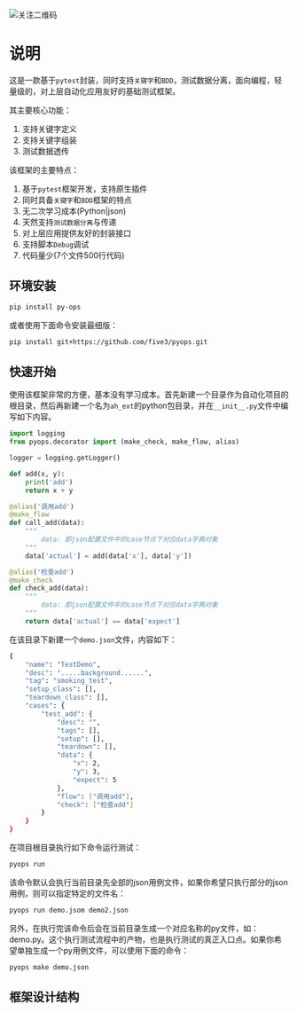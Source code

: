 ![关注二维码](https://www.testqa.cn/static/banner.png)

# 说明
这是一款基于`pytest`封装，同时支持`关键字`和`BDD`，测试数据分离，面向编程，轻量级的，对上层自动化应用友好的基础测试框架。

其主要核心功能：
1. 支持关键字定义
1. 支持关键字组装
1. 测试数据透传

该框架的主要特点：
1. 基于`pytest`框架开发，支持原生插件
1. 同时具备`关键字`和`BDD`框架的特点
1. 无二次学习成本(Python|json)
1. 天然支持`测试数据分离`与传递
1. 对上层应用提供友好的封装接口
1. 支持脚本`Debug`调试
1. 代码量少(7个文件500行代码)

## 环境安装
```bash
pip install py-ops
```
或者使用下面命令安装最细版：
```bash
pip install git+https://github.com/five3/pyops.git
```

## 快速开始
使用该框架非常的方便，基本没有学习成本。首先新建一个目录作为自动化项目的根目录，然后再新建一个名为`ah_ext`的python包目录，并在`__init__.py`文件中编写如下内容。
```python
import logging
from pyops.decorator import (make_check, make_flow, alias)

logger = logging.getLogger()

def add(x, y):
    print('add')
    return x + y

@alias('调用add')
@make_flow
def call_add(data):
    """
        data: 即json配置文件中的case节点下对应data字典对象
    """
    data['actual'] = add(data['x'], data['y'])

@alias('检查add')
@make_check
def check_add(data):
    """
        data: 即json配置文件中的case节点下对应data字典对象
    """
    return data['actual'] == data['expect']
```

在该目录下新建一个`demo.json`文件，内容如下：
```bash
{
	"name": "TestDemo",
	"desc": ".....background......",
	"tag": "smoking_test",
	"setup_class": [],
	"teardown_class": [],
	"cases": {
		"test_add": {
			"desc": "",
			"tags": [],
			"setup": [],
			"teardown": [],
			"data": {
				"x": 2,
				"y": 3,
				"expect": 5
			},
			"flow": ["调用add"],
			"check": ["检查add"]
		}
	}
}
```
在项目根目录执行如下命令运行测试：
```bash
pyops run
```
该命令默认会执行当前目录先全部的json用例文件，如果你希望只执行部分的json用例，则可以指定特定的文件名：
```bash
pyops run demo.jsom demo2.json
```
另外，在执行完该命令后会在当前目录生成一个对应名称的py文件，如：demo.py。这个执行测试流程中的产物，也是执行测试的真正入口点。如果你希望单独生成一个py用例文件，可以使用下面的命令：
```bash
pyops make demo.json
```

## 框架设计结构
